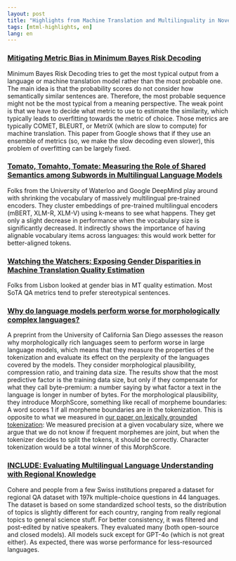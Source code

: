 ```yaml
---
layout: post
title: "Highlights from Machine Translation and Multilinguality in November 2024"
tags: [mtml-highlights, en]
lang: en
---
```


### [Mitigating Metric Bias in Minimum Bayes Risk Decoding](https://arxiv.org/abs/2411.03524v1)

Minimum Bayes Risk Decoding tries to get the most typical output from a language or machine translation model rather than the most probable one. The main idea is that the probability scores do not consider how semantically similar sentences are. Therefore, the most probable sequence might not be the most typical from a meaning perspective. The weak point is that we have to decide what metric to use to estimate the similarity, which typically leads to overfitting towards the metric of choice. Those metrics are typically COMET, BLEURT, or MetriX (which are slow to compute) for machine translation. This paper from Google shows that if they use an ensemble of metrics (so, we make the slow decoding even slower), this problem of overfitting can be largely fixed.

### [Tomato, Tomahto, Tomate: Measuring the Role of Shared Semantics among Subwords in Multilingual Language Models](https://arxiv.org/abs/2411.04530v1)

Folks from the University of Waterloo and Google DeepMind play around with shrinking the vocabulary of massively multilingual pre-trained encoders. They cluster embeddings of pre-trained multilingual encoders (mBERT, XLM-R, XLM-V) using k-means to see what happens. They get only a slight decrease in performance when the vocabulary size is significantly decreased. It indirectly shows the importance of having alignable vocabulary items across languages: this would work better for better-aligned tokens.

### [Watching the Watchers: Exposing Gender Disparities in Machine Translation Quality Estimation](https://arxiv.org/abs/2410.10995v2)

Folks from Lisbon looked at gender bias in MT quality estimation. Most SoTA QA metrics tend to prefer stereotypical sentences.

### [Why do language models perform worse for morphologically complex languages?](https://arxiv.org/pdf/2411.14198v1)

A preprint from the University of California San Diego assesses the reason why morphologically rich languages seem to perform worse in large language models, which means that they measure the properties of the tokenization and evaluate its effect on the perplexity of the languages covered by the models. They consider morphological plausibility, compression ratio, and training data size. The results show that the most predictive factor is the training data size, but only if they compensate for what they call byte-premium: a number saying by what factor a text in the language is longer in number of bytes.
For the morphological plausibility, they introduce MorphScore, something like recall of morpheme boundaries: A word scores 1 if all morpheme boundaries are in the tokenization. This is opposite to what we measured in [our paper on lexically grounded tokenization](https://aclanthology.org/2024.emnlp-main.421): We measured precision at a given vocabulary size, where we argue that we do not know if frequent morphemes are joint, but when the tokenizer decides to split the tokens, it should be correctly. Character tokenization would be a total winner of this MorphScore.

### [INCLUDE: Evaluating Multilingual Language Understanding with Regional Knowledge](https://arxiv.org/pdf/2411.19799v1)

Cohere and people from a few Swiss institutions prepared a dataset for regional QA dataset with 197k multiple-choice questions in 44 languages. The dataset is based on some standardized school tests, so the distribution of topics is slightly different for each country, ranging from really regional topics to general science stuff. For better consistency, it was filtered and post-edited by native speakers. They evaluated many (both open-source and closed models). All models suck except for GPT-4o (which is not great either). As expected, there was worse performance for less-resourced languages.